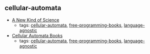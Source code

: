 cellular-automata
---
* [A New Kind of Science](https://www.wolframscience.com/nksonline/toc.html)
    * tags: [cellular-automata](../tags/cellular-automata.md), [free-programming-books](../tags/free-programming-books.md), [language-agnostic](../tags/language-agnostic.md)
* [Cellular Automata Books](http://uncomp.uwe.ac.uk/genaro/Cellular_Automata_Repository/Books.html)
    * tags: [cellular-automata](../tags/cellular-automata.md), [free-programming-books](../tags/free-programming-books.md), [language-agnostic](../tags/language-agnostic.md)
